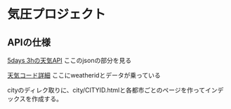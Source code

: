 # 気圧プロジェクト

## APIの仕様

[5days 3hの天気API](https://openweathermap.org/forecast5)
ここのjsonの部分を見る

[天気コード詳細](https://openweathermap.org/weather-conditions)
ここにweatheridとデータが乗っている

cityのディレク取りに、city/CITYID.htmlと各都市ごとのページを作ってインデックスを作成する。

